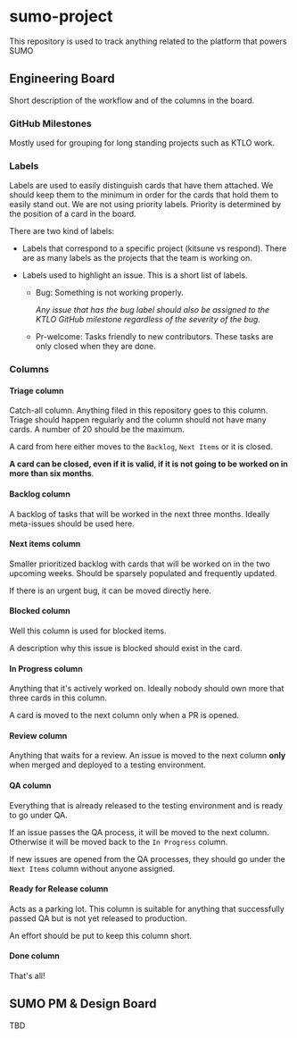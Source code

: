 # sumo-project

This repository is used to track anything related to the platform that powers SUMO

## Engineering Board

Short description of the workflow and of the columns in the board.

### GitHub Milestones

Mostly used for grouping for long standing projects such as KTLO work.

### Labels

Labels are used to easily distinguish cards that have them attached. We should keep them to the minimum in order for the cards that hold them to easily stand out.
We are not using priority labels. Priority is determined by the position of a card in the board.

There are two kind of labels:

- Labels that correspond to a specific project (kitsune vs respond). There are as many labels as the projects that the team is working on.
- Labels used to highlight an issue. This is a short list of labels.

  - Bug:
    Something is not working properly.

    _Any issue that has the bug label should also be assigned to the KTLO GitHub milestone regardless of the severity of the bug._

  - Pr-welcome:
    Tasks friendly to new contributors. These tasks are only closed when they are done.

### Columns

#### Triage column

Catch-all column. Anything filed in this repository goes to this column.
Triage should happen regularly and the column should not have many cards. A number of 20 should
be the maximum.

A card from here either moves to the `Backlog`, `Next Items` or it is closed.

**A card can be closed, even if it is valid, if it is not going to be worked on in more than six months**.

#### Backlog column

A backlog of tasks that will be worked in the next three months.
Ideally meta-issues should be used here.

#### Next items column

Smaller prioritized backlog with cards that will be worked on in the two upcoming weeks. Should be sparsely populated and frequently updated.

If there is an urgent bug, it can be moved directly here.

#### Blocked column

Well this column is used for blocked items.

A description why this issue is blocked should exist in the card.

#### In Progress column

Anything that it's actively worked on.
Ideally nobody should own more that three cards in this column.

A card is moved to the next column only when a PR is opened.

#### Review column

Anything that waits for a review. An issue is moved to the next column **only** when merged and deployed to a testing environment.

#### QA column

Everything that is already released to the testing environment and is ready to go under QA.

If an issue passes the QA process, it will be moved to the next column.
Otherwise it will be moved back to the `In Progress` column.

If new issues are opened from the QA processes, they should go under the `Next Items` column without anyone assigned.

#### Ready for Release column

Acts as a parking lot. This column is suitable for anything that successfully passed QA but is not yet released to production.

An effort should be put to keep this column short.

#### Done column

That's all!

## SUMO PM & Design Board

TBD
